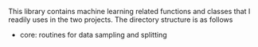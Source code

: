 This library contains machine learning related functions and classes that I readily uses in the two projects. The directory structure is as follows
- core: routines for data sampling and splitting
